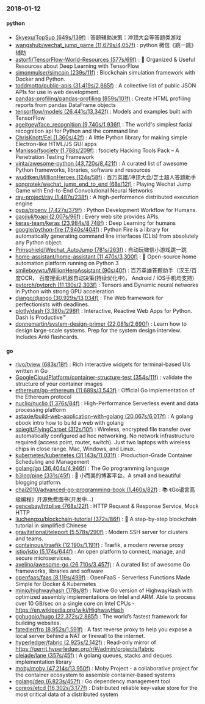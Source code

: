 ### 2018-01-12

#### python
* [Skyexu/TopSup (649s/139f)](https://github.com/Skyexu/TopSup) : 答题辅助决策：冲顶大会等答题类游戏
* [wangshub/wechat_jump_game (11,679s/4,057f)](https://github.com/wangshub/wechat_jump_game) : python 微信《跳一跳》辅助
* [astorfi/TensorFlow-World-Resources (577s/69f)](https://github.com/astorfi/TensorFlow-World-Resources) : 📡 Organized & Useful Resources about Deep Learning with TensorFlow
* [simonmulser/simcoin (239s/11f)](https://github.com/simonmulser/simcoin) : Blockchain simulation framework with Docker and Python.
* [toddmotto/public-apis (31,419s/2,865f)](https://github.com/toddmotto/public-apis) : A collective list of public JSON APIs for use in web development.
* [pandas-profiling/pandas-profiling (859s/101f)](https://github.com/pandas-profiling/pandas-profiling) : Create HTML profiling reports from pandas DataFrame objects
* [tensorflow/models (26,441s/13,342f)](https://github.com/tensorflow/models) : Models and examples built with TensorFlow
* [ageitgey/face_recognition (9,740s/1,936f)](https://github.com/ageitgey/face_recognition) : The world's simplest facial recognition api for Python and the command line
* [ChrisKnott/Eel (1,360s/42f)](https://github.com/ChrisKnott/Eel) : A little Python library for making simple Electron-like HTML/JS GUI apps
* [Manisso/fsociety (1,788s/209f)](https://github.com/Manisso/fsociety) : fsociety Hacking Tools Pack – A Penetration Testing Framework
* [vinta/awesome-python (43,720s/8,421f)](https://github.com/vinta/awesome-python) : A curated list of awesome Python frameworks, libraries, software and resources
* [wuditken/MillionHeroes (124s/58f)](https://github.com/wuditken/MillionHeroes) : 百万英雄/冲顶大会/芝士超人答题助手
* [songrotek/wechat_jump_end_to_end (68s/12f)](https://github.com/songrotek/wechat_jump_end_to_end) : Playing Wechat Jump Game with End-to-End Convolutional Neural Networks
* [ray-project/ray (1,487s/238f)](https://github.com/ray-project/ray) : A high-performance distributed execution engine
* [pypa/pipenv (7,427s/379f)](https://github.com/pypa/pipenv) : Python Development Workflow for Humans.
* [gaojiuli/toapi (2,007s/96f)](https://github.com/gaojiuli/toapi) : Every web site provides APIs.
* [keras-team/keras (23,984s/8,748f)](https://github.com/keras-team/keras) : Deep Learning for humans
* [google/python-fire (7,940s/404f)](https://github.com/google/python-fire) : Python Fire is a library for automatically generating command line interfaces (CLIs) from absolutely any Python object.
* [Prinsphield/Wechat_AutoJump (781s/263f)](https://github.com/Prinsphield/Wechat_AutoJump) : 自动玩微信小游戏跳一跳
* [home-assistant/home-assistant (11,470s/3,300f)](https://github.com/home-assistant/home-assistant) : 🏡 Open-source home automation platform running on Python 3
* [smileboywtu/MillionHeroAssistant (90s/40f)](https://github.com/smileboywtu/MillionHeroAssistant) : 百万英雄答题助手（汉王/百度OCR， 百度搜索/机器自动决策(持续优化中)， Android / IOS手机均支持)
* [pytorch/pytorch (11,130s/2,303f)](https://github.com/pytorch/pytorch) : Tensors and Dynamic neural networks in Python with strong GPU acceleration
* [django/django (30,929s/13,034f)](https://github.com/django/django) : The Web framework for perfectionists with deadlines.
* [plotly/dash (3,380s/298f)](https://github.com/plotly/dash) : Interactive, Reactive Web Apps for Python. Dash Is Productive™
* [donnemartin/system-design-primer (22,081s/2,690f)](https://github.com/donnemartin/system-design-primer) : Learn how to design large-scale systems. Prep for the system design interview. Includes Anki flashcards.

#### go
* [rivo/tview (683s/18f)](https://github.com/rivo/tview) : Rich interactive widgets for terminal-based UIs written in Go
* [GoogleCloudPlatform/container-structure-test (354s/11f)](https://github.com/GoogleCloudPlatform/container-structure-test) : validate the structure of your container images
* [ethereum/go-ethereum (11,689s/3,543f)](https://github.com/ethereum/go-ethereum) : Official Go implementation of the Ethereum protocol
* [nuclio/nuclio (1,376s/84f)](https://github.com/nuclio/nuclio) : High-Performance Serverless event and data processing platform
* [astaxie/build-web-application-with-golang (20,067s/6,017f)](https://github.com/astaxie/build-web-application-with-golang) : A golang ebook intro how to build a web with golang
* [spieglt/FlyingCarpet (312s/10f)](https://github.com/spieglt/FlyingCarpet) : Wireless, encrypted file transfer over automatically configured ad hoc networking. No network infrastructure required (access point, router, switch). Just two laptops with wireless chips in close range. Mac, Windows, and Linux.
* [kubernetes/kubernetes (31,143s/11,031f)](https://github.com/kubernetes/kubernetes) : Production-Grade Container Scheduling and Management
* [golang/go (36,404s/4,946f)](https://github.com/golang/go) : The Go programming language
* [b3log/pipe (331s/45f)](https://github.com/b3log/pipe) : 🎷 小而美的博客平台。A small and beautiful blogging platform.
* [chai2010/advanced-go-programming-book (1,460s/82f)](https://github.com/chai2010/advanced-go-programming-book) : 📚 《Go语言高级编程》开源免费图书(开发中...)
* [gencebay/httplive (768s/22f)](https://github.com/gencebay/httplive) : HTTP Request & Response Service, Mock HTTP
* [liuchengxu/blockchain-tutorial (372s/86f)](https://github.com/liuchengxu/blockchain-tutorial) : 🌾 A step-by-step blockchain tutorial in simplified Chinese
* [gravitational/teleport (5,578s/290f)](https://github.com/gravitational/teleport) : Modern SSH server for clusters and teams.
* [containous/traefik (12,190s/1,191f)](https://github.com/containous/traefik) : Træfik, a modern reverse proxy
* [istio/istio (5,174s/644f)](https://github.com/istio/istio) : An open platform to connect, manage, and secure microservices.
* [avelino/awesome-go (26,710s/3,457f)](https://github.com/avelino/awesome-go) : A curated list of awesome Go frameworks, libraries and software
* [openfaas/faas (8,119s/499f)](https://github.com/openfaas/faas) : OpenFaaS - Serverless Functions Made Simple for Docker & Kubernetes
* [minio/highwayhash (178s/8f)](https://github.com/minio/highwayhash) : Native Go version of HighwayHash with optimized assembly implementations on Intel and ARM. Able to process over 10 GB/sec on a single core on Intel CPUs - https://en.wikipedia.org/wiki/HighwayHash
* [gohugoio/hugo (22,372s/2,885f)](https://github.com/gohugoio/hugo) : The world’s fastest framework for building websites.
* [fatedier/frp (8,952s/1,591f)](https://github.com/fatedier/frp) : A fast reverse proxy to help you expose a local server behind a NAT or firewall to the internet.
* [hyperledger/fabric (2,925s/2,142f)](https://github.com/hyperledger/fabric) : Read-only mirror of https://gerrit.hyperledger.org/r/#/admin/projects/fabric
* [oleiade/lane (357s/45f)](https://github.com/oleiade/lane) : A golang queues, stacks and deques implementation library
* [moby/moby (47,214s/13,950f)](https://github.com/moby/moby) : Moby Project - a collaborative project for the container ecosystem to assemble container-based systems
* [golang/dep (6,823s/457f)](https://github.com/golang/dep) : Go dependency management tool
* [coreos/etcd (16,302s/3,177f)](https://github.com/coreos/etcd) : Distributed reliable key-value store for the most critical data of a distributed system
